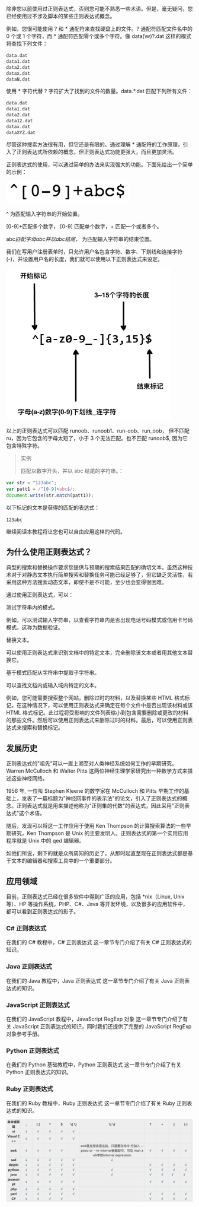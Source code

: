 除非您以前使用过正则表达式，否则您可能不熟悉一些术语。但是，毫无疑问，您已经使用过不涉及脚本的某些正则表达式概念。

例如，您很可能使用 ? 和 * 通配符来查找硬盘上的文件。? 通配符匹配文件名中的 0 个或 1 个字符，而 * 通配符匹配零个或多个字符。像 data(\w)?\.dat 这样的模式将查找下列文件：

```
data.dat
data1.dat
data2.dat
datax.dat
dataN.dat
```
使用 * 字符代替 ? 字符扩大了找到的文件的数量。data.*\.dat 匹配下列所有文件：
```
data.dat
data1.dat
data2.dat
data12.dat
datax.dat
dataXYZ.dat
```
尽管这种搜索方法很有用，但它还是有限的。通过理解 * 通配符的工作原理，引入了正则表达式所依赖的概念，但正则表达式功能更强大，而且更加灵活。

正则表达式的使用，可以通过简单的办法来实现强大的功能。下面先给出一个简单的示例：

![](/support/image/regex/正则表达式%20-%20简介（菜鸟教程）-之二/1.png)

^ 为匹配输入字符串的开始位置。

[0-9]+匹配多个数字， [0-9] 匹配单个数字，+ 匹配一个或者多个。

abc$匹配字母 abc 并以 abc 结尾，$ 为匹配输入字符串的结束位置。

我们在写用户注册表单时，只允许用户名包含字符、数字、下划线和连接字符(-)，并设置用户名的长度，我们就可以使用以下正则表达式来设定。

![](/support/image/regex/正则表达式%20-%20简介（菜鸟教程）-之二/2.png)

以上的正则表达式可以匹配 runoob、runoob1、run-oob、run_oob， 但不匹配 ru，因为它包含的字母太短了，小于 3 个无法匹配。也不匹配 runoob$, 因为它包含特殊字符。

> 实例
>  
> 匹配以数字开头，并以 abc 结尾的字符串。：  
```javascript
var str = "123abc";
var patt1 = /^[0-9]+abc$/;
document.write(str.match(patt1));
```
以下标记的文本是获得的匹配的表达式：

`123abc`

继续阅读本教程将让您也可以自由应用这样的代码。

## 为什么使用正则表达式？
典型的搜索和替换操作要求您提供与预期的搜索结果匹配的确切文本。虽然这种技术对于对静态文本执行简单搜索和替换任务可能已经足够了，但它缺乏灵活性，若采用这种方法搜索动态文本，即使不是不可能，至少也会变得很困难。

通过使用正则表达式，可以：

测试字符串内的模式。

例如，可以测试输入字符串，以查看字符串内是否出现电话号码模式或信用卡号码模式。这称为数据验证。

替换文本。

可以使用正则表达式来识别文档中的特定文本，完全删除该文本或者用其他文本替换它。

基于模式匹配从字符串中提取子字符串。

可以查找文档内或输入域内特定的文本。

例如，您可能需要搜索整个网站，删除过时的材料，以及替换某些 HTML 格式标记。在这种情况下，可以使用正则表达式来确定在每个文件中是否出现该材料或该 HTML 格式标记。此过程将受影响的文件列表缩小到包含需要删除或更改的材料的那些文件。然后可以使用正则表达式来删除过时的材料。最后，可以使用正则表达式来搜索和替换标记。

## 发展历史
正则表达式的"祖先"可以一直上溯至对人类神经系统如何工作的早期研究。Warren McCulloch 和 Walter Pitts 这两位神经生理学家研究出一种数学方式来描述这些神经网络。

1956 年, 一位叫 Stephen Kleene 的数学家在 McCulloch 和 Pitts 早期工作的基础上，发表了一篇标题为"神经网事件的表示法"的论文，引入了正则表达式的概念。正则表达式就是用来描述他称为"正则集的代数"的表达式，因此采用"正则表达式"这个术语。

随后，发现可以将这一工作应用于使用 Ken Thompson 的计算搜索算法的一些早期研究，Ken Thompson 是 Unix 的主要发明人。正则表达式的第一个实用应用程序就是 Unix 中的 qed 编辑器。

如他们所说，剩下的就是众所周知的历史了。从那时起直至现在正则表达式都是基于文本的编辑器和搜索工具中的一个重要部分。

## 应用领域
目前，正则表达式已经在很多软件中得到广泛的应用，包括 *nix（Linux, Unix等）、HP 等操作系统，PHP、C#、Java 等开发环境，以及很多的应用软件中，都可以看到正则表达式的影子。

### C# 正则表达式
在我们的 C# 教程中，C# 正则表达式 这一章节专门介绍了有关 C# 正则表达式的知识。

### Java 正则表达式
在我们的 Java 教程中，Java 正则表达式 这一章节专门介绍了有关 Java 正则表达式的知识。

### JavaScript 正则表达式
在我们的 JavaScript 教程中，JavaScript RegExp 对象 这一章节专门介绍了有关 JavaScript 正则表达式的知识，同时我们还提供了完整的 JavaScript RegExp 对象参考手册。

### Python 正则表达式
在我们的 Python 基础教程中，Python 正则表达式 这一章节专门介绍了有关 Python 正则表达式的知识。

### Ruby 正则表达式
在我们的 Ruby 教程中，Ruby 正则表达式 这一章节专门介绍了有关 Ruby 正则表达式的知识。

![](/support/image/regex/正则表达式%20-%20简介（菜鸟教程）-之二/3.png)